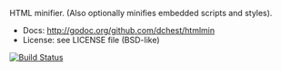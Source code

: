 HTML minifier.
(Also optionally minifies embedded scripts and styles).

* Docs: <http://godoc.org/github.com/dchest/htmlmin>
* License: see LICENSE file (BSD-like)

[![Build Status](https://travis-ci.org/dchest/htmlmin.png)](https://travis-ci.org/dchest/htmlmin)
